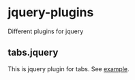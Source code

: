 # jquery-plugins
Different plugins for jquery

## tabs.jquery
This is jquery plugin for tabs. See [example](http://yesnik.github.io/jquery-plugins/plugins/tabs/tabs_example.html).
